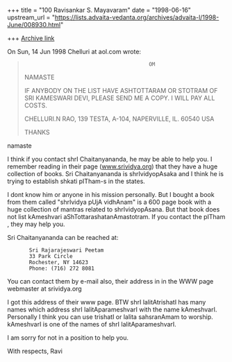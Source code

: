 +++
title = "100 Ravisankar S. Mayavaram"
date = "1998-06-16"
upstream_url = "https://lists.advaita-vedanta.org/archives/advaita-l/1998-June/008930.html"

+++
[Archive link](https://lists.advaita-vedanta.org/archives/advaita-l/1998-June/008930.html)

On Sun, 14 Jun 1998 Chelluri at aol.com wrote:

>                                             OM
> NAMASTE
>
> IF ANYBODY ON THE LIST HAVE ASHTOTTARAM OR STOTRAM OF SRI KAMESWARI DEVI,
> PLEASE SEND ME A COPY.   I WILL PAY ALL COSTS.
>
> CHELLURI.N RAO, 139 TESTA, A-104, NAPERVILLE, IL. 60540 USA
>
> THANKS
>

namaste

I think if you contact shrI Chaitanyananda, he may be able to help you. I
remember reading in their page (www.srividya.org) that they have a huge
collection of books. Sri Chaitanyananda is shrIvidyopAsaka and I think he
is trying to establish shkati pITham-s in the states.

I dont know him or anyone in his mission personally. But I bought a book
from them called "shrIvidya pUjA vidhAnam" is a 600 page book with a huge
collection of mantras related to shrIvidyopAsana.  But that book does not
list kAmeshvari aShTottarashatanAmastotram. If you contact the pITham ,
they may help you.

Sri Chaitanyananda can be reached at:

           Sri Rajarajeswari Peetam
           33 Park Circle
           Rochester, NY 14623
           Phone: (716) 272 8081

You can contact them by e-mail also, their address in in the WWW page
webmaster at srividya.org


I got this address of their www page. BTW shrI lalitAtrishatI has many
names which address shrI lalitAparameshvarI with the name  kAmeshvarI.
Personally I  think you can use trishatI or lalita sahsranAmam to
worship.  kAmeshvarI is one of the names of shrI lalitAparameshvarI.



I am sorry for not in a  position to help you.

With respects,
Ravi


